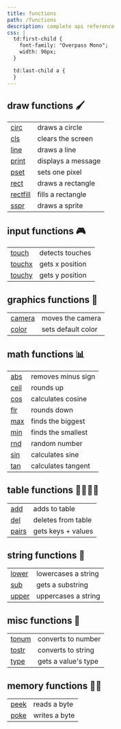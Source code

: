 ```yaml
---
title: functions
path: /functions
description: complete api reference
css: |
  td:first-child {
    font-family: "Overpass Mono";
    width: 96px;
  }

  td:last-child a {
  }
---
```


## draw functions 🖌

|            |                    |
| ---------- | ------------------ |
| [circ]     | draws a circle     |
| [cls]      | clears the screen  |
| [line]     | draws a line       |
| [print]    | displays a message |
| [pset]     | sets one pixel     |
| [rect]     | draws a rectangle  |
| [rectfill] | fills a rectangle  |
| [sspr]     | draws a sprite     |

[circ]: /functions/circ
[cls]: /functions/cls
[line]: /functions/line
[print]: /functions/print
[pset]: /functions/pset
[rect]: /functions/rect
[rectfill]: /functions/rectfill
[sspr]: /functions/sspr

## input functions 🎮

|          |                 |
| -------- | --------------- |
| [touch]  | detects touches |
| [touchx] | gets x position |
| [touchy] | gets y position |

[touch]: /functions/touch
[touchx]: /functions/touchx
[touchy]: /functions/touchy

## graphics functions 🎨

|          |                    |
| -------- | ------------------ |
| [camera] | moves the camera   |
| [color]  | sets default color |

[camera]: /functions/camera
[color]: /functions/color

## math functions 📊

|        |                    |
| ------ | ------------------ |
| [abs]  | removes minus sign |
| [ceil] | rounds up          |
| [cos]  | calculates cosine  |
| [flr]  | rounds down        |
| [max]  | finds the biggest  |
| [min]  | finds the smallest |
| [rnd]  | random number      |
| [sin]  | calculates sine    |
| [tan]  | calculates tangent |

[abs]: /functions/abs
[ceil]: /functions/ceil
[cos]: /functions/cos
[flr]: /functions/flr
[max]: /functions/max
[min]: /functions/min
[rnd]: /functions/rnd
[sin]: /functions/sin
[tan]: /functions/tan

## table functions 👩‍👩‍👧‍👧

|         |                    |
| ------- | ------------------ |
| [add]   | adds to table      |
| [del]   | deletes from table |
| [pairs] | gets keys + values |

[add]: /functions/add
[del]: /functions/del
[pairs]: /functions/pairs

## string functions 🧶

|         |                     |
| ------- | ------------------- |
| [lower] | lowercases a string |
| [sub]   | gets a substring    |
| [upper] | uppercases a string |

[lower]: /functions/lower
[sub]: /functions/sub
[upper]: /functions/upper

## misc functions 🧦

|         |                     |
| ------- | ------------------- |
| [tonum] | converts to number  |
| [tostr] | converts to string  |
| [type]  | gets a value's type |

[tonum]: /functions/tonum
[tostr]: /functions/tostr
[type]: /functions/type

## memory functions 🧙‍♀️

|        |               |
| ------ | ------------- |
| [peek] | reads a byte  |
| [poke] | writes a byte |

[peek]: /functions/peek
[poke]: /functions/poke
